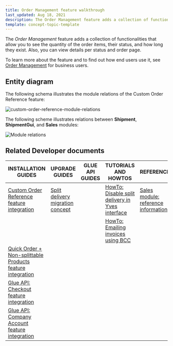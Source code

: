 ```yaml
---
title: Order Management feature walkthrough
last_updated: Aug 18, 2021
description: The Order Management feature adds a collection of functionalities that allow you to see the quantity of the order items, their status, and how long they exist.
template: concept-topic-template
---
```


The _Order Management_ feature adds a collection of functionalities that allow you to see the quantity of the order items, their status, and how long they exist. Also, you can view details per status and order page.


To learn more about the feature and to find out how end users use it, see [Order Management](/docs/scos/user/features/{{page.version}}/order-management-feature-overview/order-management-feature-overview.html) for business users.


## Entity diagram

The following schema illustrates the module relations of the Custom Order Reference feature:

<div class="width-100">

![custom-order-reference-module-relations](https://confluence-connect.gliffy.net/embed/image/48319fea-1661-457f-9b4f-b8029dea8e70.png?utm_medium=live&utm_source=custom)

</div>

The following scheme illustrates relations between **Shipment**, **ShipmentGui**, and **Sales** modules:

<div class="width-100">

![Module relations](https://spryker.s3.eu-central-1.amazonaws.com/docs/Features/Order+Management/Split+Delivery/split-delivery-module-relations.png)

</div>

## Related Developer documents

| INSTALLATION GUIDES | UPGRADE GUIDES| GLUE API GUIDES | TUTORIALS AND HOWTOS | REFERENCES |
|---|---|---|---|---|
| [Custom Order Reference feature integration](/docs/scos/dev/feature-integration-guides/{{page.version}}/custom-order-reference-feature-integration.html) | [Split delivery migration concept](/docs/scos/dev/migration-concepts/split-delivery-migration-concept.html) | | [HowTo: Disable split delivery in Yves interface](/docs/scos/dev/tutorials-and-howtos/howtos/feature-howtos/howto-disable-split-delivery-in-yves-interface.html) | [Sales module: reference information](/docs/scos/dev/feature-walkthroughs/{{page.version}}/order-management-feature-walkthrough/sales-module-reference-information.html) |
|  |  |  | [HowTo: Emailing invoices using BCC](/docs/scos/dev/tutorials-and-howtos/howtos/feature-howtos/howto-emailing-invoices-using-bcc.html) | |
| [Quick Order + Non-splittable Products feature integration](/docs/scos/dev/feature-integration-guides/{{page.version}}/quick-add-to-cart-non-splittable-products-feature-integration.html) |  |  |  |  |
| [Glue API: Checkout feature integration](/docs/scos/dev/feature-integration-guides/{{page.version}}/glue-api/glue-api-checkout-feature-integration.html) |  |  |  |  |
|[ Glue API: Company Account feature integration](/docs/scos/dev/feature-integration-guides/{{page.version}}/glue-api/glue-api-company-account-feature-integration.html) |  |  |  |  |
